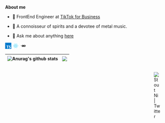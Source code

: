 **About me**

- 💼 FrontEnd Engineer at [TikTok for Business](http://ads.tiktok.com/)

- 🍺 A connoisseur of spirits and a devotee of metal music.

- 💬 Ask me about anything [here](https://github.com/stout-ni/stout-ni/issues)

<code><img height="20" alt="typescript" src="https://raw.githubusercontent.com/github/explore/80688e429a7d4ef2fca1e82350fe8e3517d3494d/topics/typescript/typescript.png"></code>
<code><img height="20" alt="react" src="https://raw.githubusercontent.com/github/explore/80688e429a7d4ef2fca1e82350fe8e3517d3494d/topics/react/react.png"></code>
<code><img height="20" alt="golang" src="https://raw.githubusercontent.com/github/explore/80688e429a7d4ef2fca1e82350fe8e3517d3494d/topics/go/go.png"></code>  


| <img align="center" src="https://github-readme-stats.vercel.app/api?username=stout-ni&show_icons=true&include_all_commits=true&theme=buefy&hide_border=true" alt="Anurag's github stats" /> | <img align="center" src="https://github-readme-stats.vercel.app/api/top-langs/?username=stout-ni&layout=compact&theme=buefy&hide_border=true" /> |
| ------------- | ------------- |

<br />

<a href="https://twitter.com/stout_ni">
  <img align="right" alt="Stout Ni | Twitter" width="21px" src="https://raw.githubusercontent.com/anuraghazra/anuraghazra/master/assets/twitter.svg" />
</a>
